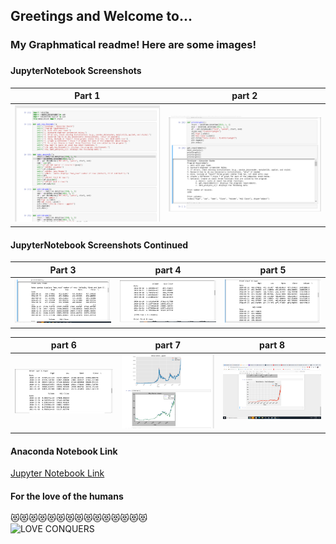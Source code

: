 ## Greetings and Welcome to...   
<h3> My Graphmatical readme!
Here are some images! <h3>

#### JupyterNotebook Screenshots 

| Part 1 | part 2 |
| --- | --- |
|![Graphmatical](img/a3pt1.png "Graphmatical") | ![Graphmatical](img/a3pt2.png "Graphmatical")|

#### JupyterNotebook Screenshots Continued

| Part 3 | part 4 | part 5 |
| --- | --- | --- |
|![Graphmatical](img/a3pt3.png "Graphmatical") | ![Graphmatical](img/a3pt4.png "Graphmatical")| ![Graphmatical](img/a3pt5.png "Graphmatical") |

| part 6 | part 7 | part 8 |
| --- | --- | --- |
| ![Graphmatical](img/a3pt6.png "Graphmatical")| ![Graphmatical](img/a3pt7.png "Graphmatical")| ![Graphmatical](img/a3pt8.png "Graphmatical")|


#### Anaconda Notebook Link
[Jupyter Notebook Link](dis_a3.ipynb "Graphmatical" )

#### For the love of the humans
:heart_eyes_cat::heart_eyes_cat::heart_eyes_cat::heart_eyes_cat::heart_eyes_cat::heart_eyes_cat::heart_eyes_cat::heart_eyes_cat::heart_eyes_cat::heart_eyes_cat::heart_eyes_cat::heart_eyes_cat::heart_eyes_cat::heart_eyes_cat::heart_eyes_cat:<br>
![LOVE CONQUERS](https://media.giphy.com/media/3gUjt1bxz6N0YSKRKE/giphy.gif "LOVE")
